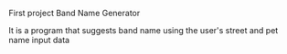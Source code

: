 First project
Band Name Generator

It is a program that suggests band name using the user's street and pet name input data 
